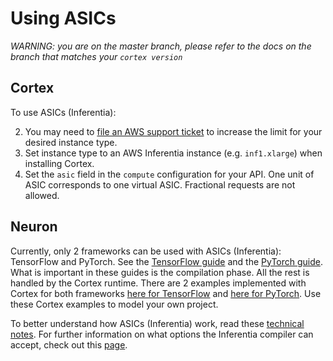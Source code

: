 # Using ASICs

_WARNING: you are on the master branch, please refer to the docs on the branch that matches your `cortex version`_

## Cortex

To use ASICs (Inferentia):

2. You may need to [file an AWS support ticket](https://console.aws.amazon.com/support/cases#/create?issueType=service-limit-increase&limitType=ec2-instances) to increase the limit for your desired instance type.
3. Set instance type to an AWS Inferentia instance (e.g. `inf1.xlarge`) when installing Cortex.
4. Set the `asic` field in the `compute` configuration for your API. One unit of ASIC corresponds to one virtual ASIC. Fractional requests are not allowed.

## Neuron

Currently, only 2 frameworks can be used with ASICs (Inferentia): TensorFlow and PyTorch. See the [TensorFlow guide](https://github.com/aws/aws-neuron-sdk/blob/master/docs/tensorflow-neuron/tutorial-compile-infer.md) and the [PyTorch guide](https://github.com/aws/aws-neuron-sdk/blob/master/docs/pytorch-neuron/tutorial-compile-infer.md). What is important in these guides is the compilation phase. All the rest is handled by the Cortex runtime. There are 2 examples implemented with Cortex for both frameworks [here for TensorFlow](https://github.com/cortexlabs/cortex/tree/master/examples/tensorflow/image-classifier-resnet50) and [here for PyTorch](https://github.com/cortexlabs/cortex/tree/master/examples/pytorch/image-classifier-resnet50). Use these Cortex examples to model your own project.

To better understand how ASICs (Inferentia) work, read these [technical notes](https://github.com/aws/aws-neuron-sdk/blob/master/docs/technotes/README.md). For further information on what options the Inferentia compiler can accept, check out this [page](https://github.com/aws/aws-neuron-sdk/tree/master/docs/neuron-cc).
